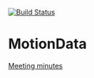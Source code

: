 [![Build Status](https://travis-ci.org/goistjt/MotionData.svg?branch=master)](https://travis-ci.org/goistjt/MotionData)
# MotionData
[Meeting minutes](https://docs.google.com/document/d/1QG2Vc7Fuq_-LPjUG3eRwiL3g6tIQKHReexd1JDyUs9I/edit?usp=sharing)
